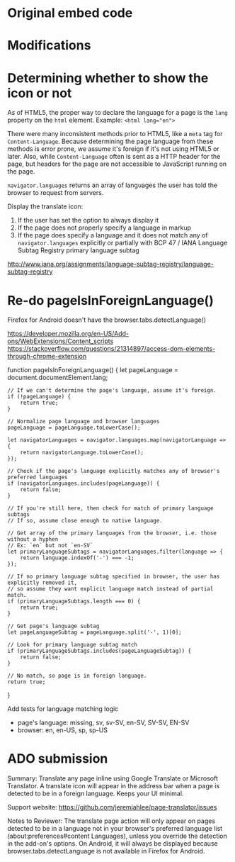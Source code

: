 # Original embed code

<div id='MicrosoftTranslatorWidget' class='Dark' style='color:white;background-color:#555555'></div><script type='text/javascript'>setTimeout(function(){{var s=document.createElement('script');s.type='text/javascript';s.charset='UTF-8';s.src=((location && location.href && location.href.indexOf('https') == 0)?'https://ssl.microsofttranslator.com':'http://www.microsofttranslator.com')+'/ajax/v3/WidgetV3.ashx?siteData=ueOIGRSKkd965FeEGM5JtQ**&ctf=False&ui=true&settings=Auto&from=';var p=document.getElementsByTagName('head')[0]||document.documentElement;p.insertBefore(s,p.firstChild); }},0);</script>


<div id="google_translate_element"></div><script type="text/javascript">
function googleTranslateElementInit() {
  new google.translate.TranslateElement({pageLanguage: 'en', layout: google.translate.TranslateElement.FloatPosition.TOP_LEFT}, 'google_translate_element');
}
</script><script type="text/javascript" src="//translate.google.com/translate_a/element.js?cb=googleTranslateElementInit"></script>


# Modifications

<div id='MicrosoftTranslatorWidget' class='Dark' style='color:white;background-color:#555555'></div>

<script>setTimeout(function(){{var s=document.createElement('script');s.charset='UTF-8';s.src=((location && location.href && location.href.indexOf('https') == 0)?'https://ssl.microsofttranslator.com':'http://www.microsofttranslator.com')+'/ajax/v3/WidgetV3.ashx?siteData=ueOIGRSKkd965FeEGM5JtQ**&ctf=False&ui=true&settings=Auto&from=';var p=document.getElementsByTagName('head')[0]||document.documentElement;p.insertBefore(s,p.firstChild); }},0);</script>


<div id="google_translate_element"></div>
<script>
function googleTranslateElementInit() {
  new google.translate.TranslateElement({pageLanguage: 'en', layout: google.translate.TranslateElement.FloatPosition.TOP_LEFT}, 'google_translate_element');
}
</script>

<script src="//translate.google.com/translate_a/element.js?cb=googleTranslateElementInit"></script>


# Determining whether to show the icon or not

As of HTML5, the proper way to declare the language for a page is the `lang` property on the `html` element. Example: `<html lang="en">`

There were many inconsistent methods prior to HTML5, like a `meta` tag for `Content-Language`. Because determining the page language from these methods is error prone, we assume it's foreign if it's not using HTML5 or later. Also, while `Content-Language` often is sent as a HTTP header for the page, but headers for the page are not accessible to JavaScript running on the page.

`navigator.languages` returns an array of languages the user has told the browser to request from servers. 

Display the translate icon:

1. If the user has set the option to always display it
2. If the page does not properly specify a language in markup
3. If the page does specify a language and it does not match any of `navigator.languages` explicitly or partially with BCP 47 / IANA Language Subtag Registry primary language subtag

http://www.iana.org/assignments/language-subtag-registry/language-subtag-registry



# Re-do pageIsInForeignLanguage()

Firefox for Android doesn't have the browser.tabs.detectLanguage()

https://developer.mozilla.org/en-US/Add-ons/WebExtensions/Content_scripts
https://stackoverflow.com/questions/21314897/access-dom-elements-through-chrome-extension

function pageIsInForeignLanguage() {
    let pageLanguage = document.documentElement.lang;

    // If we can't determine the page's language, assume it's foreign.
    if (!pageLanguage) {
        return true;
    }

    // Normalize page language and browser languages
    pageLanguage = pageLanguage.toLowerCase();

    let navigatorLanguages = navigator.languages.map(navigatorLanguage => {
        return navigatorLanguage.toLowerCase();
    });

    // Check if the page's language explicitly matches any of browser's preferred languages
    if (navigatorLanguages.includes(pageLanguage)) {
        return false;
    }

    // If you're still here, then check for match of primary language subtags
    // If so, assume close enough to native language.

    // Get array of the primary languages from the browser, i.e. those without a hyphen
    // Ex: `en` but not `en-SV`
    let primaryLanguageSubtags = navigatorLanguages.filter(language => {
        return language.indexOf('-') === -1;
    });

    // If no primary language subtag specified in browser, the user has explicitly removed it,
    // so assume they want explicit language match instead of partial match.
    if (primaryLanguageSubtags.length === 0) {
        return true;
    }

    // Get page's language subtag 
    let pageLanguageSubtag = pageLanguage.split('-', 1)[0];

    // Look for primary language subtag match
    if (primaryLanguageSubtags.includes(pageLanguageSubtag)) {
        return false;
    }

    // No match, so page is in foreign language.
    return true;
}

Add tests for language matching logic
- page's language: missing, sv, sv-SV, en-SV, SV-SV, EN-SV
- browser: en, en-US, sp, sp-US


# ADO submission

Summary:
Translate any page inline using Google Translate or Microsoft Translator. A translate icon will appear in the address bar when a page is detected to be in a foreign language. Keeps your UI minimal.

Support website: https://github.com/jeremiahlee/page-translator/issues

Notes to Reviewer: 
The translate page action will only appear on pages detected to be in a language not in your browser's preferred language list (about:preferences#content Languages), unless you override the detection in the add-on's options. On Android, it will always be displayed because browser.tabs.detectLanguage is not available in Firefox for Android.